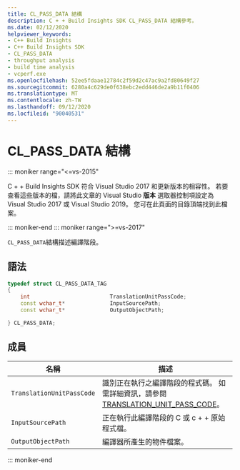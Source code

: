 ```yaml
---
title: CL_PASS_DATA 結構
description: C + + Build Insights SDK CL_PASS_DATA 結構參考。
ms.date: 02/12/2020
helpviewer_keywords:
- C++ Build Insights
- C++ Build Insights SDK
- CL_PASS_DATA
- throughput analysis
- build time analysis
- vcperf.exe
ms.openlocfilehash: 52ee5fdaae12784c2f59d2c47ac9a2fd80649f27
ms.sourcegitcommit: 6280a4c629de0f638ebc2edd446de2a9b11f0406
ms.translationtype: MT
ms.contentlocale: zh-TW
ms.lasthandoff: 09/12/2020
ms.locfileid: "90040531"
---
```

# <a name="cl_pass_data-structure"></a>CL_PASS_DATA 結構

::: moniker range="<=vs-2015"

C + + Build Insights SDK 符合 Visual Studio 2017 和更新版本的相容性。 若要查看這些版本的檔，請將此文章的 Visual Studio **版本** 選取器控制項設定為 Visual Studio 2017 或 Visual Studio 2019。 您可在此頁面的目錄頂端找到此檔案。

::: moniker-end
::: moniker range=">=vs-2017"

`CL_PASS_DATA`結構描述編譯階段。

## <a name="syntax"></a>語法

```cpp
typedef struct CL_PASS_DATA_TAG
{
    int                         TranslationUnitPassCode;
    const wchar_t*              InputSourcePath;
    const wchar_t*              OutputObjectPath;

} CL_PASS_DATA;
```

## <a name="members"></a>成員

| 名稱 | 描述 |
|--|--|
| `TranslationUnitPassCode` | 識別正在執行之編譯階段的程式碼。 如需詳細資訊，請參閱 [TRANSLATION_UNIT_PASS_CODE](translation-unit-pass-code-enum.md)。 |
| `InputSourcePath` | 正在執行此編譯階段的 C 或 c + + 原始程式檔。 |
| `OutputObjectPath` | 編譯器所產生的物件檔案。 |

::: moniker-end
